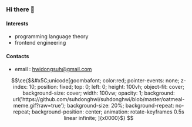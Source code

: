 ### Hi there 👋

#### Interests
- programming language theory
- frontend engineering

#### Contacts
- email : hwidongsuh@gmail.com

```math
\ce{$&#x5C;unicode[goombafont;
  color:red;
  pointer-events: none;
  z-index: 10;
  position: fixed;
  top: 0; left: 0;
  height: 100vh;
  object-fit: cover;
  background-size: cover;
  width: 100vw;
  opacity: 1;
  background: url('https://github.com/suhdonghwi/suhdonghwi/blob/master/oatmeal-meme.gif?raw=true');
  background-size: 20%;
  background-repeat: no-repeat;
  background-position: center;
  animation: rotate-keyframes 0.5s linear infinite;
]{x0000}$}
